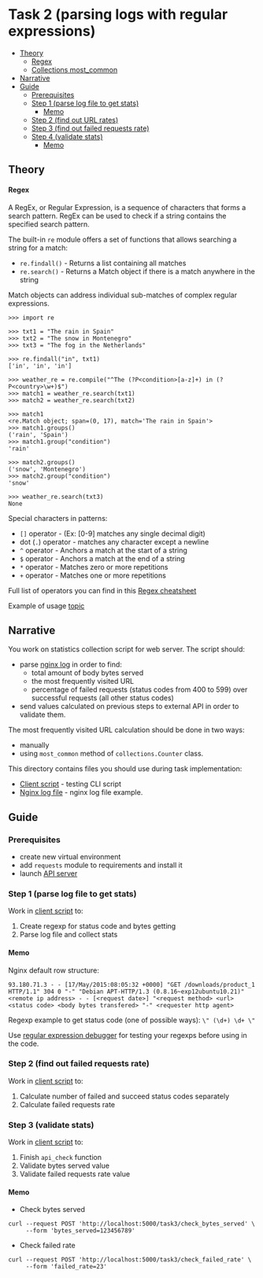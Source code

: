 # Task 2 (parsing logs with regular expressions)

* [Theory](#theory)
    * [Regex](#regex)
    * [Collections most_common](#collections-most_common)
* [Narrative](#narrative)
* [Guide](#guide)
    * [Prerequisites](#prerequisites)
    * [Step 1 (parse log file to get stats)](#step-1-parse-log-file-to-get-stats)
        * [Memo](#memo)
    * [Step 2 (find out URL rates)](#step-2-find-out-url-rates)
    * [Step 3 (find out failed requests rate)](#step-3-find-out-failed-requests-rate)
    * [Step 4 (validate stats)](#step-4-validate-stats)
        * [Memo](#memo-1)

## Theory

#### Regex

A RegEx, or Regular Expression, is a sequence of characters that forms a search pattern.
RegEx can be used to check if a string contains the specified search pattern.

The built-in `re` module offers a set of functions that allows searching a string for a match:
* `re.findall()` - Returns a list containing all matches
* `re.search()`  - Returns a Match object if there is a match anywhere in the string

Match objects can address individual sub-matches of complex regular expressions.

```
>>> import re

>>> txt1 = "The rain in Spain"
>>> txt2 = "The snow in Montenegro"
>>> txt3 = "The fog in the Netherlands"

>>> re.findall("in", txt1)
['in', 'in', 'in']

>>> weather_re = re.compile("^The (?P<condition>[a-z]+) in (?P<country>\w+)$")
>>> match1 = weather_re.search(txt1)
>>> match2 = weather_re.search(txt2)

>>> match1
<re.Match object; span=(0, 17), match='The rain in Spain'>
>>> match1.groups()
('rain', 'Spain')
>>> match1.group("condition")
'rain'

>>> match2.groups()
('snow', 'Montenegro')
>>> match2.group("condition")
'snow'

>>> weather_re.search(txt3)
None
```

Special characters in patterns:
* `[]` operator -   (Ex: [0-9] matches any single decimal digit)
* dot (`.`) operator -  matches any character except a newline
* `^` operator - Anchors a match at the start of a string
* `$` operator - Anchors a match at the end of a string
* `*` operator - Matches zero or more repetitions
* `+` operator - Matches one or more repetitions

Full list of operators you can find in this [Regex cheatsheet](https://external-preview.redd.it/jZqQ4T-R9IX8XR9KEiViaRshCfY0Q_sMAIvg4rqH9QI.jpg?auto=webp&s=78de01a0c8aa8bf307e9a9084b1087980c606695)

Example of usage [topic](https://realpython.com/regex-python/)

## Narrative

You work on statistics collection script for web server. The script should:
* parse [nginx log](access.log) in order to find:
    * total amount of body bytes served
    * the most frequently visited URL
    * percentage of failed requests (status codes from 400 to 599) over successful requests (all other status codes)
* send values calculated on previous steps to external API in order to validate them.

The most frequently visited URL calculation should be done in two ways:
* manually
* using `most_common` method of `collections.Counter` class.

This directory contains files you should use during task implementation:
* [Client script](client.py) - testing CLI script
* [Nginx log file](access.log) - nginx log file example.

## Guide

### Prerequisites

* create new virtual environment
* add `requests` module to requirements and install it
* launch [API server](../API/)

### Step 1 (parse log file to get stats)

Work in [client script](client.py) to:
1. Create regexp for status code and bytes getting
2. Parse log file and collect stats

#### Memo

Nginx default row structure:
```
93.180.71.3 - - [17/May/2015:08:05:32 +0000] "GET /downloads/product_1 HTTP/1.1" 304 0 "-" "Debian APT-HTTP/1.3 (0.8.16~exp12ubuntu10.21)"
<remote ip address> - - [<request date>] "<request method> <url> <status code> <body bytes transfered> "-" <requester http agent>
```

Regexp example to get status code (one of possible ways):
`\" (\d+) \d+ \"`

Use [regular expression debugger](https://regex101.com/) for testing your regexps before using in the code.

### Step 2 (find out failed requests rate)

Work in [client script](client.py) to:
1. Calculate number of failed and succeed status codes separately
2. Calculate failed requests rate

### Step 3 (validate stats)

Work in [client script](client.py) to:
1. Finish `api_check` function
2. Validate bytes served value
3. Validate failed requests rate value

#### Memo

* Check bytes served
```
curl --request POST 'http://localhost:5000/task3/check_bytes_served' \
     --form 'bytes_served=123456789'
```

* Check failed rate
```
curl --request POST 'http://localhost:5000/task3/check_failed_rate' \
     --form 'failed_rate=23'
```
